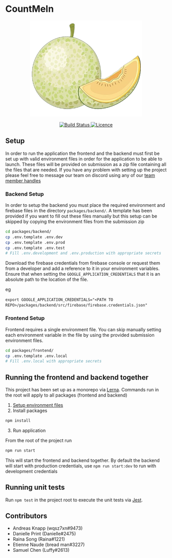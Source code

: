 # CountMeIn

<p align="center">
  <img src="./media/logo/melon.png" width="350" />
</p>

<p align="center">
  <a href="https://github.com/UOA-CS732-SE750-Students-2022/project-group-jade-jaguars/actions/workflows/pr-check.yml/badge.svg">
    <img alt="Build Status" src="https://github.com/UOA-CS732-SE750-Students-2022/project-group-jade-jaguars/actions/workflows/pr-check.yml/badge.svg">
  </a>
  <a href="https://img.shields.io/badge/License-GPLv3-blue.svg">
    <img alt="Licence" src="https://img.shields.io/badge/License-GPLv3-blue.svg">
  </a>
</p>

## Setup

In order to run the application the frontend and the backend must first be set up with valid environment files in order for the application to be able to launch. These files will be provided on submission as a zip file containing all the files that are needed. If you have any problem with setting up the project please feel free to message our team on discord using any of our [team member handles](##Contributors)

### Backend Setup

In order to setup the backend you must place the required environment and firebase files in the directory `packages/backend/`. A template has been provided if you want to fill out these files manually but this setup can be skipped by copying the environment files from the submission zip

```bash
cd packages/backend/
cp .env.template .env.dev
cp .env.template .env.prod
cp .env.template .env.test
# Fill .env.development and .env.production with appropriate secrets
```

Download the firebase credentials from firebase console or request them from a developer and add a reference to it in your environment variables. Ensure that when setting the `GOOGLE_APPLICATION_CREDENTIALS` that it is an absolute path to the location of the file.

eg

`export GOOGLE_APPLICATION_CREDENTIALS="<PATH TO REPO>/packages/backend/src/firebase/firebase.credentials.json"`

<!--

If you are a member of the development discord these firebase files can be found [here](https://discord.com/channels/948449593543245824/951328358954860584/971585518267682866). Additionally prefilled environment variables can be found [here](https://discord.com/channels/948449593543245824/951328358954860584/972786304272183336).

 -->

### Frontend Setup

Frontend requires a single environment file. You can skip manually setting each environment variable in the file by using the provided submission environment files.

```bash
cd packages/frontend/
cp .env.template .env.local
# Fill .env.local with appropriate secrets
```

## Running the frontend and backend together

This project has been set up as a monorepo via [Lerna](https://github.com/lerna/lerna). Commands run in the root will apply to all packages (frontend and backend)

1. [Setup environment files](##Setup)
1. Install packages

```bash
npm install
```

3. Run application

From the root of the project run

```bash
npm run start
```

This will start the frontend and backend together. By default the backend will start with production credentials, use `npm run start:dev` to run with development credentials

## Running unit tests

Run `npm test` in the project root to execute the unit tests via [Jest](https://jestjs.io).

## Contributors

- Andreas Knapp (wqsz7xn#9473)
- Danielle Print (Danielle#2475)
- Raina Song (Raina#1221)
- Etienne Naude (bread man#3227)
- Samuel Chen (Luffy#2613)

